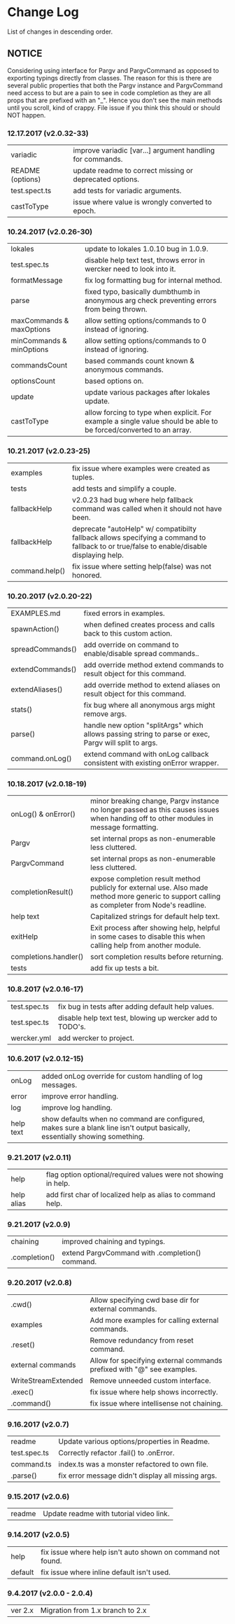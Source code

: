 # Change Log

List of changes in descending order.

## NOTICE

Considering using interface for Pargv and PargvCommand as opposed to exporting typings directly from classes. The reason for this is there are several public properties that both the Pargv instance and PargvCommand need access to but are a pain to see in code completion as they are all props that are prefixed with an "_". Hence you don't see the main methods until you scroll, kind of crappy. File issue if you think this should or should NOT happen.

### 12.17.2017 (v2.0.32-33)

<table>
  <tr><td>variadic</td><td>improve variadic [var...] argument handling for commands.</td></tr>
  <tr><td>README (options)</td><td>update readme to correct missing or deprecated options.</td></tr>
  <tr><td>test.spect.ts</td><td>add tests for variadic arguments.</td></tr>
  <tr><td>castToType</td><td>issue where value is wrongly converted to epoch.</td></tr>
</table>


### 10.24.2017 (v2.0.26-30)

<table>
   <tr><td>lokales</td><td>update to lokales 1.0.10 bug in 1.0.9.</td></tr>
  <tr><td>test.spec.ts</td><td>disable help text test, throws error in wercker need to look into it.</td></tr>
  <tr><td>formatMessage</td><td>fix log formatting bug for internal method.</td></tr>
  <tr><td>parse</td><td>fixed typo, basically dumbthumb in anonymous arg check preventing errors from being thrown.</td></tr>
  <tr><td>maxCommands & maxOptions</td><td>allow setting options/commands to 0 instead of ignoring.</td></tr>
  <tr><td>minCommands & minOptions</td><td>allow setting options/commands to 0 instead of ignoring.</td></tr>
  <tr><td>commandsCount</td><td>based commands count known & anonymous commands.</td></tr>
  <tr><td>optionsCount</td><td>based options on.</td></tr>
  <tr><td>update</td><td>update various packages after lokales update.</td></tr>
  <tr><td>castToType</td><td>allow forcing to type when explicit. For example a single value should be able to be forced/converted to an array.</td></tr>
</table>

### 10.21.2017 (v2.0.23-25)

<table>
  <tr><td>examples</td><td>fix issue where examples were created as tuples.</td></tr>
  <tr><td>tests</td><td>add tests and simplify a couple.</td></tr>
  <tr><td>fallbackHelp</td><td>v2.0.23 had bug where help fallback command was called when it should not have been.</td></tr>
  <tr><td>fallbackHelp</td><td>deprecate "autoHelp" w/ compatibilty fallback allows specifying a command to fallback to or true/false to enable/disable displaying help.</td></tr>
  <tr><td>command.help()</td><td>fix issue where setting help(false) was not honored.</td></tr>
</table>

### 10.20.2017 (v2.0.20-22)

<table>
    <tr><td>EXAMPLES.md</td><td>fixed errors in examples.</td></tr>
  <tr><td>spawnAction()</td><td>when defined creates process and calls back to this custom action.</td></tr>
  <tr><td>spreadCommands()</td><td>add override on command to enable/disable spread commands..</td></tr>
  <tr><td>extendCommands()</td><td>add override method extend commands to result object for this command.</td></tr>
  <tr><td>extendAliases()</td><td>add override method to extend aliases on result object for this command.</td></tr>
  <tr><td>stats()</td><td>fix bug where all anonymous args might remove args.</td></tr>
  <tr><td>parse()</td><td>handle new option "splitArgs" which allows passing string to parse or exec, Pargv will split to args.</td></tr>
  <tr><td>command.onLog()</td><td>extend command with onLog callback consistent with existing onError wrapper.</td></tr>
</table>

### 10.18.2017 (v2.0.18-19)

<table>
  <tr><td>onLog() & onError()</td><td>minor breaking change, Pargv instance no longer passed as this causes issues when handing off to other modules in message formatting.</td></td></tr>
  <tr><td>Pargv</td><td>set internal props as non-enumerable less cluttered.</td></tr>
  <tr><td>PargvCommand</td><td>set internal props as non-enumerable less cluttered.</td></tr>
  <tr><td>completionResult()</td><td>expose completion result method publicly for external use. Also made method more generic to support calling as completer from Node's readline.</td></tr>
  <tr><td>help text</td><td>Capitalized strings for default help text.</td></tr>
  <tr><td>exitHelp</td><td>Exit process after showing help, helpful in some cases to disable this when calling help from another module.</td></tr>
  <tr><td>completions.handler()</td><td>sort completion results before returning.</td></td></tr>
  <tr><td>tests</td><td>add fix up tests a bit.</td></td></tr>
</table>

### 10.8.2017 (v2.0.16-17)

<table>
  <tr><td>test.spec.ts</td><td>fix bug in tests after adding default help values.</td></tr>
  <tr><td>test.spec.ts</td><td>disable help text test, blowing up wercker add to TODO's.</td></tr>
  <tr><td>wercker.yml</td><td>add wercker to project.</td></tr>
</table>

### 10.6.2017 (v2.0.12-15)

<table>
  <tr><td>onLog</td><td>added onLog override for custom handling of log messages.</td></tr>
  <tr><td>error</td><td>improve error handling.</td></tr>
  <tr><td>log</td><td>improve log handling.</td></tr>
  <tr><td>help text</td><td>show defaults when no command are configured, makes sure a blank line isn't output basically, essentially showing something.</td></tr>
</table>

### 9.21.2017 (v2.0.11)

<table>
  <tr><td>help</td><td>flag option optional/required values were not showing in help.</td></tr>
  <tr><td>help alias</td><td>add first char of localized help as alias to command help.</td></tr>
</table>

### 9.21.2017 (v2.0.9)

<table>
  <tr><td>chaining</td><td>improved chaining and typings.</td></tr>
  <tr><td>.completion()</td><td>extend PargvCommand with .completion() command.</td></tr>
</table>

### 9.20.2017 (v2.0.8)

<table>
  <tr><td>.cwd()</td><td>Allow specifying cwd base dir for external commands.</td></tr>
  <tr><td>examples</td><td>Add more examples for calling external commands.</td></tr>
  <tr><td>.reset()</td><td>Remove redundancy from reset command.</td></tr>
  <tr><td>external commands</td><td>Allow for specifying external commands prefixed with "@" see examples.</td></tr>
  <tr><td>WriteStreamExtended</td><td>Remove unneeded custom interface.</td></tr>
  <tr><td>.exec()</td><td>fix issue where help shows incorrectly.</td></tr>
  <tr><td>.command()</td><td>fix issue where intellisense not chaining.</td></tr>
</table>

### 9.16.2017 (v2.0.7)

<table>
  <tr><td>readme</td><td>Update various options/properties in Readme.</td></tr>
  <tr><td>test.spec.ts</td><td>Correctly refactor .fail() to .onError.</td></tr>
  <tr><td>command.ts</td><td>index.ts was a monster refactored to own file.</td></tr>
  <tr><td>.parse()</td><td>fix error message didn't display all missing args.</td></tr>
</table>

### 9.15.2017 (v2.0.6)

<table>
  <tr><td>readme</td><td>Update readme with tutorial video link.</td></tr>
</table>

### 9.14.2017 (v2.0.5)

<table>
  <tr><td>help</td><td>fix issue where help isn't auto shown on command not found.</td></tr>
  <tr><td>default</td><td>fix issue where inline default isn't used.</td></tr>
</table>

### 9.4.2017 (v2.0.0 - 2.0.4)

<table>
  <tr><td>ver 2.x</td><td>Migration from 1.x branch to 2.x</td></tr>
</table>